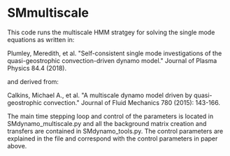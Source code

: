 # SMmultiscale

This code runs the multiscale HMM stratgey for solving the single mode equations as written in:

Plumley, Meredith, et al. "Self-consistent single mode investigations of the quasi-geostrophic convection-driven dynamo model." Journal of Plasma Physics 84.4 (2018).

and derived from:

Calkins, Michael A., et al. "A multiscale dynamo model driven by quasi-geostrophic convection." Journal of Fluid Mechanics 780 (2015): 143-166.


The main time stepping loop and control of the parameters is located in SMdynamo_multiscale.py and all the background matrix creation and transfers are contained in SMdynamo_tools.py.  The control parameters are explained in the file and correspond with the control parameters in paper above.
